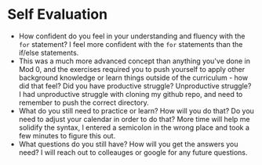 # Self Evaluation

- How confident do you feel in your understanding and fluency with the `for` statement?
I feel more confident with the `for` statements than the if/else statements.
- This was a much more advanced concept than anything you've done in Mod 0, and the exercises required you to push yourself to apply other background knowledge or learn things outside of the curriculum - how did that feel? Did you have productive struggle? Unproductive struggle?  I had unproductive struggle with cloning my github repo, and need to remember to push the correct directory.
- What do you still need to practice or learn? How will you do that? Do you need to adjust your calendar in order to do that?  More time will help me solidify the syntax, I entered a semicolon in the wrong place and took a few minutes to figure this out.
- What questions do you still have? How will you get the answers you need?  I will reach out to colleauges or google for any future questions. 
